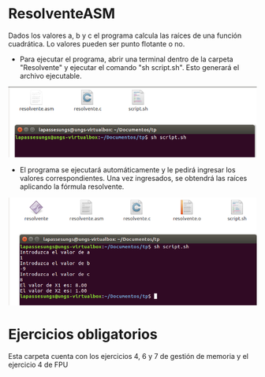 # ResolventeASM

Dados los valores a, b y c el programa calcula las raíces de una función cuadrática. Lo valores pueden ser punto flotante o no.

- Para ejecutar el programa, abrir una terminal dentro de la carpeta "Resolvente" y ejecutar el comando "sh script.sh". Esto generará el archivo ejecutable.

![](https://raw.githubusercontent.com/gustavoecruz/ResolventeASM/main/Resources/Captura1.PNG)

- El programa se ejecutará automáticamente y le pedirá ingresar los valores correspondientes. Una vez ingresados, se obtendrá las raíces aplicando la fórmula resolvente.

![](https://raw.githubusercontent.com/gustavoecruz/ResolventeASM/main/Resources/Captura2.PNG)

# Ejercicios obligatorios

Esta carpeta cuenta con los ejercicios 4, 6 y 7 de gestión de memoria y el ejercicio 4 de FPU
